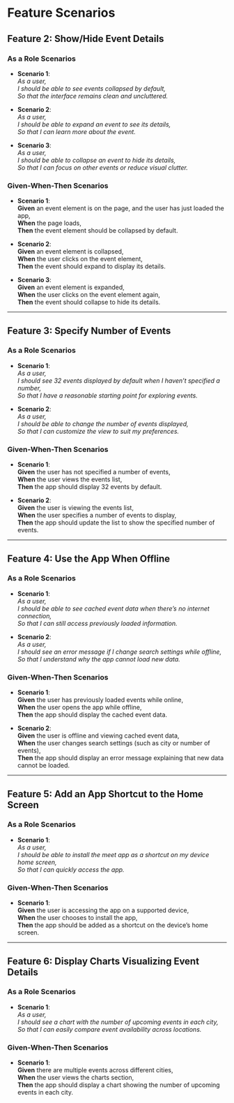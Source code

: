 # Feature Scenarios

## Feature 2: Show/Hide Event Details

### As a Role Scenarios

- **Scenario 1**:  
  *As a user,*  
  *I should be able to see events collapsed by default,*  
  *So that the interface remains clean and uncluttered.*

- **Scenario 2**:  
  *As a user,*  
  *I should be able to expand an event to see its details,*  
  *So that I can learn more about the event.*

- **Scenario 3**:  
  *As a user,*  
  *I should be able to collapse an event to hide its details,*  
  *So that I can focus on other events or reduce visual clutter.*

### Given-When-Then Scenarios

- **Scenario 1**:  
  **Given** an event element is on the page, and the user has just loaded the app,  
  **When** the page loads,  
  **Then** the event element should be collapsed by default.

- **Scenario 2**:  
  **Given** an event element is collapsed,  
  **When** the user clicks on the event element,  
  **Then** the event should expand to display its details.

- **Scenario 3**:  
  **Given** an event element is expanded,  
  **When** the user clicks on the event element again,  
  **Then** the event should collapse to hide its details.

---

## Feature 3: Specify Number of Events

### As a Role Scenarios

- **Scenario 1**:  
  *As a user,*  
  *I should see 32 events displayed by default when I haven’t specified a number,*  
  *So that I have a reasonable starting point for exploring events.*

- **Scenario 2**:  
  *As a user,*  
  *I should be able to change the number of events displayed,*  
  *So that I can customize the view to suit my preferences.*

### Given-When-Then Scenarios

- **Scenario 1**:  
  **Given** the user has not specified a number of events,  
  **When** the user views the events list,  
  **Then** the app should display 32 events by default.

- **Scenario 2**:  
  **Given** the user is viewing the events list,  
  **When** the user specifies a number of events to display,  
  **Then** the app should update the list to show the specified number of events.

---

## Feature 4: Use the App When Offline

### As a Role Scenarios

- **Scenario 1**:  
  *As a user,*  
  *I should be able to see cached event data when there’s no internet connection,*  
  *So that I can still access previously loaded information.*

- **Scenario 2**:  
  *As a user,*  
  *I should see an error message if I change search settings while offline,*  
  *So that I understand why the app cannot load new data.*

### Given-When-Then Scenarios

- **Scenario 1**:  
  **Given** the user has previously loaded events while online,  
  **When** the user opens the app while offline,  
  **Then** the app should display the cached event data.

- **Scenario 2**:  
  **Given** the user is offline and viewing cached event data,  
  **When** the user changes search settings (such as city or number of events),  
  **Then** the app should display an error message explaining that new data cannot be loaded.

---

## Feature 5: Add an App Shortcut to the Home Screen

### As a Role Scenarios

- **Scenario 1**:  
  *As a user,*  
  *I should be able to install the meet app as a shortcut on my device home screen,*  
  *So that I can quickly access the app.*

### Given-When-Then Scenarios

- **Scenario 1**:  
  **Given** the user is accessing the app on a supported device,  
  **When** the user chooses to install the app,  
  **Then** the app should be added as a shortcut on the device’s home screen.

---

## Feature 6: Display Charts Visualizing Event Details

### As a Role Scenarios

- **Scenario 1**:  
  *As a user,*  
  *I should see a chart with the number of upcoming events in each city,*  
  *So that I can easily compare event availability across locations.*

### Given-When-Then Scenarios

- **Scenario 1**:  
  **Given** there are multiple events across different cities,  
  **When** the user views the charts section,  
  **Then** the app should display a chart showing the number of upcoming events in each city.
